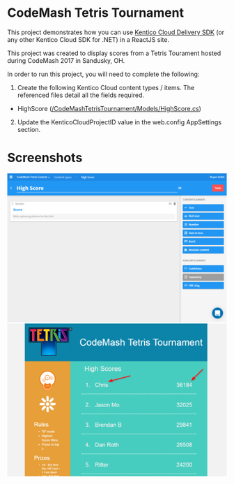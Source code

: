 # CodeMash Tetris Tournament

This project demonstrates how you can use [Kentico Cloud Delivery SDK](https://github.com/Kentico/delivery-sdk-net) (or any other Kentico Cloud SDK for .NET) in a ReactJS site.

This project was created to display scores from a Tetris Tourament hosted during CodeMash 2017 in Sandusky, OH. 

In order to run this project, you will need to complete the following:

 1. Create the following Kentico Cloud content types / items. The referenced files detail all the fields required. 
- HighScore ([/CodeMashTetrisTournament/Models/HighScore.cs](/CodeMashTetrisTournament/Models/HighScore.cs))

2. Update the KenticoCloudProjectID value in the web.config AppSettings section.

# Screenshots

[<img src="/img/HighScoreContentItem.png" alt="Kentico Cloud Content Item" />](/img/HighScoreContentItem.png)
[<img src="/img/Testing1.png" alt="Testing 1" />](/img/Testing.png)